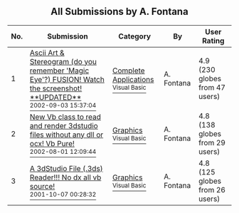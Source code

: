 ﻿<div align="center">

## All Submissions by A\. Fontana

</div>

No.  | Submission | Category | By   | User Rating
---- | ---------- | -------- | ---- | -----------
1 | [Ascii Art & Stereogram \(do you remember 'Magic Eye'?\) FUSION\! Watch the screenshot\! \*\*UPDATED\*\*<br /><sup>2002-09-03 15:37:04</sup>](https://github.com/Planet-Source-Code/a-fontana-ascii-art-stereogram-do-you-remember-magic-eye-fusion-watch-the-screenshot-updat__1-38555) | [Complete Applications<br /><sup>Visual Basic</sup>](../ByCategory/complete-applications__1-27.md) | A\. Fontana | 4.9 (230 globes from 47 users)
2 | [New Vb class to read and render 3dstudio files without any dll or ocx\! Vb Pure\!<br /><sup>2002-08-01 12:09:44</sup>](https://github.com/Planet-Source-Code/a-fontana-new-vb-class-to-read-and-render-3dstudio-files-without-any-dll-or-ocx-vb-pure__1-37484) | [Graphics<br /><sup>Visual Basic</sup>](../ByCategory/graphics__1-46.md) | A\. Fontana | 4.8 (138 globes from 29 users)
3 | [A 3dStudio File \(\.3ds\) Reader\!\!\! No dx all vb source\!<br /><sup>2001-10-07 00:28:32</sup>](https://github.com/Planet-Source-Code/a-fontana-a-3dstudio-file-3ds-reader-no-dx-all-vb-source__1-27856) | [Graphics<br /><sup>Visual Basic</sup>](../ByCategory/graphics__1-46.md) | A\. Fontana | 4.8 (125 globes from 26 users)
